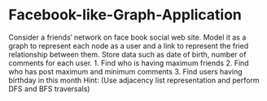 # Facebook-like-Graph-Application
Consider a friends‘ network on face book social web site. Model it as a graph to represent each node as a user and a link to represent the fried relationship between them. Store data such as date of birth, number of comments for each user. 1. Find who is having maximum friends 2. Find who has post maximum and minimum comments 3. Find users having birthday in this month Hint: (Use adjacency list representation and perform DFS and BFS traversals)
